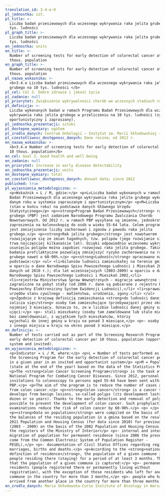 ```yaml
---
translation_id: 3-4-e-0
pl_jednostka: szt.
pl_title: >-
  Liczba badań przesiewowych dla wczesnego wykrywania raka jelita grubego na 10
  tys. ludności
pl_graph_title: >-
  Liczba badań przesiewowych dla wczesnego wykrywania raka jelita grubego na 10
  tys. ludności
en_jednostka: units
en_title: >-
  Number of screening tests for early detection of colorectal cancer at 10
  thous. population
en_graph_title: >-
  Number of screening tests for early detection of colorectal cancer at 10
  thous. population
pl_nazwa_wskaznika: >-
  <b>3.4.e Liczba badań przesiewowych dla wczesnego wykrywania raka jelita
  grubego na 10 tys. ludności </b>
pl_cel: Cel 3. Dobre zdrowie i jakość życia
pl_zadanie: null
pl_priorytet: Zwiększenie wykrywalności chorób we wczesnych stadiach rozwojowych
pl_definicja: >-
  Liczba wykonanych badań w ramach Programu Badań Przesiewowych dla wczesnego
  wykrywania raka jelita grubego w przeliczeniu na 10 tys. ludności (system
  oportunistyczny i zapraszany).
pl_jednostka_prezentacji: sztuki
pl_dostepne_wymiary: ogółem
pl_zrodlo_danych: Centrum Onkologii – Instytut im. Marii Skłodowskiej – Curie w Warszawie
pl_czestotliwosc_dostępnosc_danych: Dane roczne; od 2012 r.
en_nazwa_wskaznika: >-
  <b>3.4.e Number of screening tests for early detection of colorectal cancer at
  10 thous. population</b>
en_cel: Goal 3. Good health and well-being
en_zadanie: null
en_priorytet: Increase in early disease detectability
en_jednostka_prezentacji: units
en_dostepne_wymiary: total
en_czestotliwosc_dostępnosc_danych: Annual data; since 2012
published: true
pl_wyjasnienia_metodologiczne: >-
  <p>Wskaźnik = L / M, gdzie:</p> <p>L=Liczba badań wykonanych w ramach Programu
  Badań Przesiewowych dla wczesnego wykrywania raka jelita grubego wykonana w
  danym roku w systemie zapraszanym i oportunistycznym</p> <p>M=Liczba ludności
  (stan w końcu roku) na podstawie danych Głównego Urzędu
  Statystycznego</p> <p><strong>Program Badań Przesiewowych</strong> raka jelita
  grubego (PBP) jest zadaniem Narodowego Programu Zwalczania Chorób
  Nowotworowych. Od 2012 r. w ramach PBP wysyłane są imienne, jednokrotne
  zaproszenia na kolonoskopię do osób w wieku 55-64 lata. Celem programu
  jest zmniejszenie liczby zachorowań i zgonów z powodu raka jelita
  grubego.</p> <p><strong>Rak jelita grubego</strong> jest nowotworem
  rozwijającym się ze zmian łagodnych, tzw. polipów (jego rozwijanie się
  trwa najczęściej kilkanaście lat). Dzięki odpowiednio wczesnemu wykryciu i
  usunięciu polipów można zapobiec rozwojowi raka jelita grubego. Takie
  badania profilaktyczne pozwalają zmniejszyć ryzyko zachorowania na raka jelita
  grubego nawet o 60-90%.</p> <p><strong>Ludność</strong> opracowano na
  podstawie:</p> <ul> <li>bilansów ludności zamieszkałej na terenie gminy
  w oparciu o dane Narodowego Spisu Powszechnego Ludności i Mieszkań 2011 (dla
  danych od 2010 r.); dla lat wcześniejszych (2003-2009) w oparciu o dane
  Narodowego Spisu Powszechnego Ludności i Mieszkań 2002,</li>
  <li>rejestrów Ministerstwa Spraw Wewnętrznych - migracje wewnętrzne i
  zagraniczne na pobyt stały (od 2006 r. dane są pobierane z rejestru PESEL -
  Powszechny Elektroniczny System Ewidencji Ludności),</li> <li>sprawozdań
  urzędów stanu cywilnego - małżeństwa, urodzenia, zgony.</li> </ul>
  <p>Zgodnie z krajową definicją zamieszkania <strong>do ludności danej gminy
  zalicza się</strong> osoby tam zamieszkujące (przebywające) przez okres co
  najmniej 3 miesięcy. Oznacza to, ze w liczbie ludności danej gminy są
  ujęci:</p> <p>- stali mieszkańcy (osoby tam zameldowane lub stale mieszkające
  bez zameldowania), z wyjątkiem tych mieszkańców, którzy
  wyjechali do innej gminy w kraju na ponad 3 miesiące,</p> <p>- osoby przybyłe
  z innego miejsca w kraju na okres ponad 3 miesiące.</p>
en_definicja: >-
  Number of tests carried out as part of the Screening Research Program for the
  early detection of colorectal cancer per 10 thous. population (opportunistic
  system and invited).
en_wyjasnienia_metodologiczne: >-
  <p>Indicator = L / M, where:</p> <p>L = Number of tests performed as part of
  the Screening Program for the early detection of colorectal cancer performed
  in a given year in an invited and opportunist system</p> <p>M = Population
  (state at the end of the year) based on the data of the Statistics Poland</p>
  <p>The <strong>Colon Cancer Screening Program</strong> is the task of the
  National Program for Combating Cancer Diseases. Since 2012, personal
  invitations to colonoscopy to persons aged 55-64 have been sent within
  PBP.</p> <p>The aim of the program is to reduce the number of cases and deaths
  from colon cancer.</p> <p><strong>Colon cancer</strong> is a cancer that
  develops from benign lesions, so-called polyps (its development lasts for a
  dozen or so years). Thanks to the early detection and removal of polyps, it is
  possible to prevent the development of colon cancer. Such prophylactic
  examinations reduce the risk of colon cancer by 60-90%.</p> <p> </p>
  <p><strong>Data on population</strong> were compiled on the basis of:</p> <p>-
  the balances of the residing population in a gmina based on the results of
  2011 Population and Housing Census (for data since 2010) for previous years
  (2003 - 2009) on the basis of the 2002 Population and Housing Census,
  the registers of the Ministry of Interior</p> <p>- internal and international
  migration of population for permanent residence (since 2006 the presented data
  come from the Common Electronic System of Population Register -
  PESEL),</p> <p>- documentation of Civil Status Offices regarding registered
  marriages, births and deaths.</p> <p>According to the <strong>national
  definition of residence</strong>, the population of a given commune includes
  people residing there (staying) for a period of at least 3 months. This means
  that the population of a given commune is captured:</p> <p>- permanent
  residents (people registered there or permanently living without
  registration), with the exception of those residents who left for another
  commune in the country for more than 3 months,</p> <p>- people who have
  arrived from another place in the country for more than three months.</p>
en_zrodlo_danych: Maria Skłodowska-Curie Institute of Oncology in Warsaw
---
```

